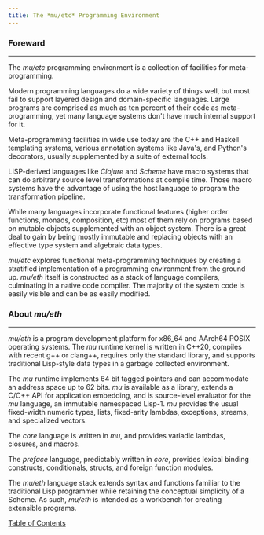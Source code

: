 ```yaml
---
title: The *mu/etc* Programming Environment
---
```


### Foreward

------

The *mu/etc* programming environment is a collection of facilities for meta-programming.

Modern programming languages do a wide variety of things well, but most fail to support layered design
and domain-specific languages. Large programs are comprised as much as ten percent of their code as
meta-programming, yet many language systems don't have much internal support for it.

Meta-programming facilities in wide use today are the C++ and Haskell templating systems, various
annotation systems like Java's, and Python's decorators, usually supplemented by a suite of external tools.

LISP-derived languages like *Clojure* and *Scheme* have macro systems that can do arbitrary source
level transformations at compile time. Those macro systems have the advantage of using the host language
to program the transformation pipeline.

While many languages incorporate functional features (higher order functions, monads, composition, etc)
most of them rely on programs based on mutable objects supplemented with an object system. There is a great
deal to gain by being mostly immutable and replacing objects with an effective type system and algebraic
data types.

*mu/etc* explores functional meta-programming techniques by creating a stratified implementation of a programming
environment from the ground up. *mu/eth* itself is constructed as a stack of language compilers, culminating in a
native code compiler. The majority of the system code is easily visible and can be as easily modified.

### About *mu/eth*

------

*mu/eth* is a program development platform for x86_64 and AArch64 POSIX operating systems. The *mu* runtime kernel is
written in C++20, compiles with recent g++ or clang++, requires only the standard library, and supports traditional
Lisp-style data types in a garbage collected environment.

The *mu* runtime implements 64 bit tagged pointers and can accommodate an address space up to 62 bits. *mu* is available
as a library, extends a C/C++ API for application embedding, and is source-level evaluator for the *mu* language, an
immutable namespaced Lisp-1. *mu* provides the usual fixed-width numeric types, lists, fixed-arity lambdas, exceptions,
streams, and specialized vectors.

The *core* language is written in *mu*, and provides variadic lambdas, closures, and macros.

The *preface* language, predictably written in *core*, provides lexical binding constructs, conditionals, structs,
and foreign function modules.

The *mu/eth* language stack extends syntax and functions familiar to the traditional Lisp programmer while retaining the
conceptual simplicity of a Scheme. As such, *mu/eth* is intended as a workbench for creating extensible programs.

<a href="toc.html">Table of Contents</a>
